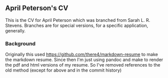 ## April Peterson's CV
This is the CV for April Peterson which was branched from Sarah L. R. Stevens.  Branches are for special versions, for a specific application, generally.

### Background
Originally this used https://github.com/there4/markdown-resume to make the markdown resume.
Since then I'm just using pandoc and make to render the pdf and html versions of my resume.
So I've removed references to the old method (except for above and in the commit history)
